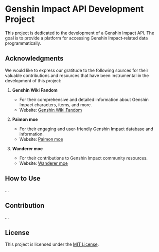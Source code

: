 # Genshin Impact API Development Project
This project is dedicated to the development of a Genshin Impact API. The goal is to provide a platform for accessing Genshin Impact-related data programmatically.

## Acknowledgments

We would like to express our gratitude to the following sources for their valuable contributions and resources that have been instrumental in the development of this project:

1. **Genshin Wiki Fandom**
   - For their comprehensive and detailed information about Genshin Impact characters, items, and more.
   - Website: [Genshin Wiki Fandom](https://genshin-impact.fandom.com/)

2. **Paimon moe**
   - For their engaging and user-friendly Genshin Impact database and information.
   - Website: [Paimon moe](https://paimon.moe/)

3. **Wanderer moe**
   - For their contributions to Genshin Impact community resources.
   - Website: [Wanderer moe](https://wanderer.moe/)

## How to Use

...

## Contribution

...

## License

This project is licensed under the [MIT License](LICENSE).

